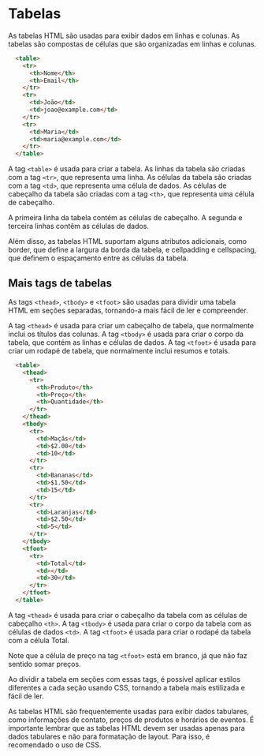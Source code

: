 # Tabelas

As tabelas HTML são usadas para exibir dados em linhas e colunas. As tabelas são compostas de células que são organizadas em linhas e colunas.

```html
  <table>
    <tr>
      <th>Nome</th>
      <th>Email</th>
    </tr>
    <tr>
      <td>João</td>
      <td>joao@example.com</td>
    </tr>
    <tr>
      <td>Maria</td>
      <td>maria@example.com</td>
    </tr>
  </table>
```

A tag `<table>` é usada para criar a tabela. As linhas da tabela são criadas com a tag `<tr>`, que representa uma linha. As células da tabela são criadas com a tag `<td>`, que representa uma célula de dados. As células de cabeçalho da tabela são criadas com a tag `<th>`, que representa uma célula de cabeçalho.

A primeira linha da tabela contém as células de cabeçalho. A segunda e terceira linhas contêm as células de dados.

Além disso, as tabelas HTML suportam alguns atributos adicionais, como border, que define a largura da borda da tabela, e cellpadding e cellspacing, que definem o espaçamento entre as células da tabela.

## Mais tags de tabelas

As tags `<thead>`, `<tbody>` e `<tfoot>` são usadas para dividir uma tabela HTML em seções separadas, tornando-a mais fácil de ler e compreender.

A tag `<thead>` é usada para criar um cabeçalho de tabela, que normalmente inclui os títulos das colunas. A tag `<tbody>` é usada para criar o corpo da tabela, que contém as linhas e células de dados. A tag `<tfoot>` é usada para criar um rodapé de tabela, que normalmente inclui resumos e totais.

```html
  <table>
    <thead>
      <tr>
        <th>Produto</th>
        <th>Preço</th>
        <th>Quantidade</th>
      </tr>
    </thead>
    <tbody>
      <tr>
        <td>Maçãs</td>
        <td>$2.00</td>
        <td>10</td>
      </tr>
      <tr>
        <td>Bananas</td>
        <td>$1.50</td>
        <td>15</td>
      </tr>
      <tr>
        <td>Laranjas</td>
        <td>$2.50</td>
        <td>5</td>
      </tr>
    </tbody>
    <tfoot>
      <tr>
        <td>Total</td>
        <td></td>
        <td>30</td>
      </tr>
    </tfoot>
  </table>
```

A tag `<thead>` é usada para criar o cabeçalho da tabela com as células de cabeçalho `<th>`. A tag `<tbody>` é usada para criar o corpo da tabela com as células de dados `<td>`. A tag `<tfoot>` é usada para criar o rodapé da tabela com a célula Total.

Note que a célula de preço na tag `<tfoot>` está em branco, já que não faz sentido somar preços.

Ao dividir a tabela em seções com essas tags, é possível aplicar estilos diferentes a cada seção usando CSS, tornando a tabela mais estilizada e fácil de ler.

As tabelas HTML são frequentemente usadas para exibir dados tabulares, como informações de contato, preços de produtos e horários de eventos. É importante lembrar que as tabelas HTML devem ser usadas apenas para dados tabulares e não para formatação de layout. Para isso, é recomendado o uso de CSS.
